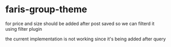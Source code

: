 # faris-group-theme


for price and size should be added after post saved so we can filterd it using filter plugin 





the current implementation is not working since it's being added after query

